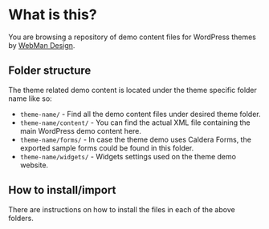 # What is this?

You are browsing a repository of demo content files for WordPress themes by [WebMan Design](http://www.webmandesign.eu).

## Folder structure

The theme related demo content is located under the theme specific folder name like so:

* `theme-name/` - Find all the demo content files under desired theme folder.
* `theme-name/content/` - You can find the actual XML file containing the main WordPress demo content here.
* `theme-name/forms/` - In case the theme demo uses Caldera Forms, the exported sample forms could be found in this folder.
* `theme-name/widgets/` - Widgets settings used on the theme demo website.

## How to install/import

There are instructions on how to install the files in each of the above folders.
